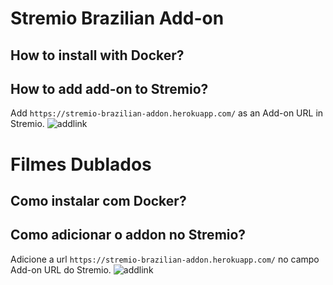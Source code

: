 # Stremio Brazilian Add-on
## How to install with Docker?

## How to add add-on to Stremio?
Add `https://stremio-brazilian-addon.herokuapp.com/` as an Add-on URL in Stremio.
![addlink](https://user-images.githubusercontent.com/1777923/43146711-65a33ccc-8f6a-11e8-978e-4c69640e63e3.png)

# Filmes Dublados
## Como instalar com Docker?
## Como adicionar o addon no Stremio?
Adicione a url `https://stremio-brazilian-addon.herokuapp.com/` no campo Add-on URL do Stremio.
![addlink](https://user-images.githubusercontent.com/1777923/43146711-65a33ccc-8f6a-11e8-978e-4c69640e63e3.png)

